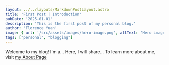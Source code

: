 ```yaml
---
layout: ../../layouts/MarkdownPostLayout.astro
title: 'First Post | Introduction'
pubDate: '2025-01-01'
description: 'This is the first post of my personal blog.'
author: 'Florence Yuan'
image: { url: '/src/assets/images/hero-image.png', altText: 'Hero image (mash-up of different aspects)' }
tags: ["personal", "blogging"]
---
```


Welcome to my blog!  I'm a... Here, I will share...
To learn more about me, visit [my About Page](/about/)